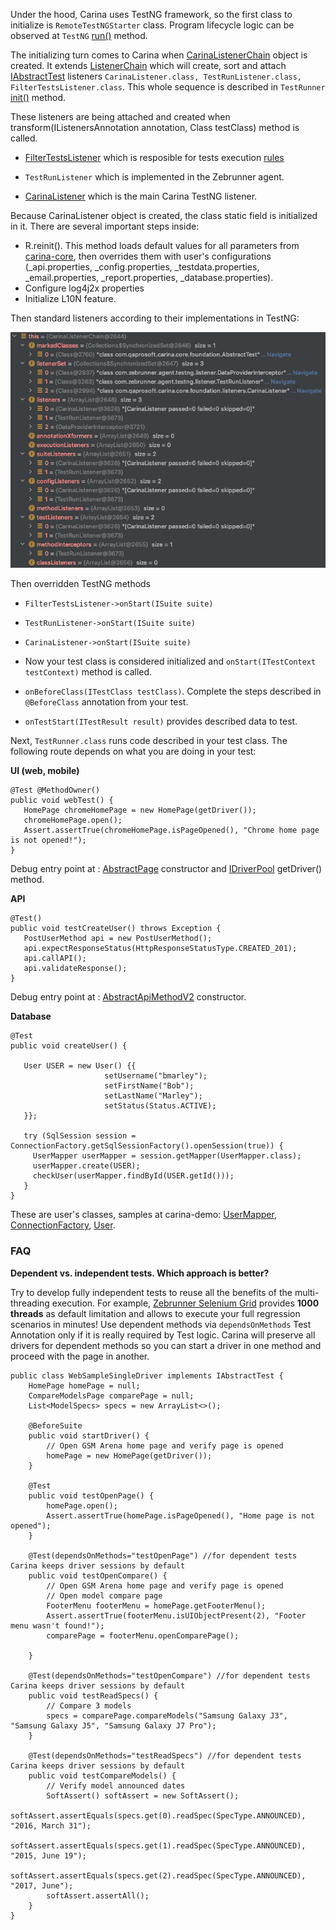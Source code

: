 Under the hood, Carina uses TestNG framework, so the first class to initialize is `RemoteTestNGStarter` class. Program lifecycle logic can be observed at `TestNG` [run()](https://github.com/cbeust/testng/blob/c394d371224b7d1aa3872c34c1f7818e2b9335f9/testng-core/src/main/java/org/testng/TestNG.java#L1058) method.

The initializing turn comes to Carina when [CarinaListenerChain](https://github.com/zebrunner/carina/blob/master/src/main/java/com/zebrunner/carina/core/listeners/CarinaListenerChain.java) object is created.
It extends [ListenerChain](http://javadox.com/com.nordstrom.tools/testng-foundation/1.10.0/com/nordstrom/automation/testng/package-summary.html)
which will create, sort and attach [IAbstractTest](https://github.com/zebrunner/carina/blob/master/src/main/java/com/zebrunner/carina/core/IAbstractTest.java) listeners `CarinaListener.class, TestRunListener.class, FilterTestsListener.class`. This whole sequence is described in `TestRunner` [init()](https://github.com/cbeust/testng/blob/c394d371224b7d1aa3872c34c1f7818e2b9335f9/testng-core/src/main/java/org/testng/TestRunner.java#L229) method.

These listeners are being attached and created when transform(IListenersAnnotation annotation, Class testClass) method is called.

* [FilterTestsListener](https://github.com/zebrunner/carina/blob/master/src/main/java/com/zebrunner/carina/core/listeners/FilterTestsListener.java) which is resposible for tests execution [rules]( https://zebrunner.github.io/carina/configuration/#tests-execution-filter-configuration)

* `TestRunListener` which is implemented in the Zebrunner agent. 

* [CarinaListener](https://github.com/zebrunner/carina/blob/master/src/main/java/com/zebrunner/carina/core/listeners/CarinaListener.java) which is the main Carina TestNG listener.

Because CarinaListener object is created, the class static field is initialized in it. There are several important steps inside:

* R.reinit(). This method loads default values for all parameters from [carina-core](https://github.com/zebrunner/carina/blob/master/src/main/resources), then overrides them with user's configurations (_api.properties, _config.properties, _testdata.properties, _email.properties, _report.properties, _database.properties).
* Configure log4j2x properties 
* Initialize L10N feature.

Then standard listeners according to their implementations in TestNG:

![Report link](../img/debug_entry_point1.png)

Then overridden TestNG methods

* `FilterTestsListener->onStart(ISuite suite)`

* `TestRunListener->onStart(ISuite suite)`

* `CarinaListener->onStart(ISuite suite)`

* Now your test class is considered initialized and `onStart(ITestContext testContext)` method is called.

* `onBeforeClass(ITestClass testClass)`. Complete the steps described in `@BeforeClass` annotation from your test.

* `onTestStart(ITestResult result)` provides described data to test.

Next, `TestRunner.class` runs code described in your test class. The following route depends on what you are doing in your test:

**UI (web, mobile)**

```
@Test @MethodOwner()
public void webTest() {
   HomePage chromeHomePage = new HomePage(getDriver());
   chromeHomePage.open();
   Assert.assertTrue(chromeHomePage.isPageOpened(), "Chrome home page is not opened!"); 
} 
```

Debug entry point at : [AbstractPage](https://github.com/zebrunner/carina-webdriver/blob/master/src/main/java/com/zebrunner/carina/webdriver/gui/AbstractPage.java) constructor and [IDriverPool](https://github.com/zebrunner/carina-webdriver/blob/master/src/main/java/com/zebrunner/carina/webdriver/IDriverPool.java) getDriver() method.
   
**API**

```
@Test()
public void testCreateUser() throws Exception {
   PostUserMethod api = new PostUserMethod();
   api.expectResponseStatus(HttpResponseStatusType.CREATED_201);
   api.callAPI();
   api.validateResponse();
}
```

Debug entry point at : [AbstractApiMethodV2](https://github.com/zebrunner/carina-api/blob/master/src/main/java/com/zebrunner/carina/api/AbstractApiMethodV2.java) constructor.

**Database**

```
@Test
public void createUser() {

   User USER = new User() {{
                     setUsername("bmarley");
                     setFirstName("Bob");
                     setLastName("Marley");
                     setStatus(Status.ACTIVE);
   }};

   try (SqlSession session = ConnectionFactory.getSqlSessionFactory().openSession(true)) {
     UserMapper userMapper = session.getMapper(UserMapper.class);
     userMapper.create(USER);
     checkUser(userMapper.findById(USER.getId()));
   }
}
```  

These are user's classes, samples at carina-demo: [UserMapper](https://github.com/zebrunner/carina-demo/blob/master/src/main/java/com/zebrunner/carina/demo/db/mappers/UserMapper.java), [ConnectionFactory](https://github.com/zebrunner/carina-demo/blob/master/src/main/java/com/zebrunner/carina/demo/utils/ConnectionFactory.java), [User](https://github.com/zebrunner/carina-demo/blob/master/src/main/java/com/zebrunner/carina/demo/db/models/User.java).

### FAQ

**Dependent vs. independent tests. Which approach is better?**

Try to develop fully independent tests to reuse all the benefits of the multi-threading execution. For example, [Zebrunner Selenium Grid](https://zebrunner.com/) provides **1000 threads** as default limitation and allows to execute your full regression scenarios in minutes!
Use dependent methods via `dependsOnMethods` Test Annotation only if it is really required by Test logic. Carina will preserve all drivers for dependent methods so you can start a driver in one method and proceed with the page in another.
```
public class WebSampleSingleDriver implements IAbstractTest {
    HomePage homePage = null;
    CompareModelsPage comparePage = null;
    List<ModelSpecs> specs = new ArrayList<>();

    @BeforeSuite
    public void startDriver() {
        // Open GSM Arena home page and verify page is opened
        homePage = new HomePage(getDriver());
    }
    
    @Test
    public void testOpenPage() {
        homePage.open();
        Assert.assertTrue(homePage.isPageOpened(), "Home page is not opened");
    }
    
    @Test(dependsOnMethods="testOpenPage") //for dependent tests Carina keeps driver sessions by default
    public void testOpenCompare() {
        // Open GSM Arena home page and verify page is opened
        // Open model compare page
        FooterMenu footerMenu = homePage.getFooterMenu();
        Assert.assertTrue(footerMenu.isUIObjectPresent(2), "Footer menu wasn't found!");
        comparePage = footerMenu.openComparePage();

    }
    
    @Test(dependsOnMethods="testOpenCompare") //for dependent tests Carina keeps driver sessions by default
    public void testReadSpecs() {
        // Compare 3 models
        specs = comparePage.compareModels("Samsung Galaxy J3", "Samsung Galaxy J5", "Samsung Galaxy J7 Pro");
    }
    
    @Test(dependsOnMethods="testReadSpecs") //for dependent tests Carina keeps driver sessions by default
    public void testCompareModels() {
        // Verify model announced dates
        SoftAssert() softAssert = new SoftAssert();
        softAssert.assertEquals(specs.get(0).readSpec(SpecType.ANNOUNCED), "2016, March 31");
        softAssert.assertEquals(specs.get(1).readSpec(SpecType.ANNOUNCED), "2015, June 19");
        softAssert.assertEquals(specs.get(2).readSpec(SpecType.ANNOUNCED), "2017, June");
        softAssert.assertAll();
    }
}
```
